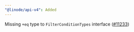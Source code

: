 ```yaml
---
"@linode/api-v4": Added
---
```


Missing `+eq` type to `FilterConditionTypes` interface ([#11233](https://github.com/linode/manager/pull/11233))
